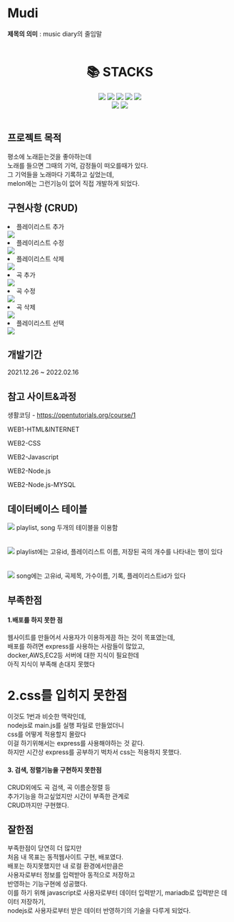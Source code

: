 # Mudi



**제목의 의미** : music diary의 줄임말  
<br>

<div align=center><h1>📚 STACKS</h1></div>


<div align=center> 
  <img src="https://img.shields.io/badge/html5-E34F26?style=for-the-badge&logo=html5&logoColor=white"> 
  <img src="https://img.shields.io/badge/css-1572B6?style=for-the-badge&logo=css3&logoColor=white"> 
  <img src="https://img.shields.io/badge/javascript-F7DF1E?style=for-the-badge&logo=javascript&logoColor=black"> 
  
  

   
  <img src="https://img.shields.io/badge/mariaDB-003545?style=for-the-badge&logo=mariaDB&logoColor=white"> 
  <img src="https://img.shields.io/badge/node.js-339933?style=for-the-badge&logo=Node.js&logoColor=white">
  <br>
  <img src="https://img.shields.io/badge/github-181717?style=for-the-badge&logo=github&logoColor=white">
  <img src="https://img.shields.io/badge/git-F05032?style=for-the-badge&logo=git&logoColor=white">
</div>  
<br>


## 프로젝트 목적
평소에 노래듣는것을 좋아하는데  
노래를 들으면 그때의 기억, 감정들이 떠오를때가 있다.  
그 기억들을 노래마다 기록하고 싶었는데,  
melon에는 그런기능이 없어 직접 개발하게 되었다.

## 구현사항 (CRUD)
<li>플레이리스트 추가</li>
<img src="https://user-images.githubusercontent.com/46774346/154080972-e7f0fc56-15cb-4040-af82-522e2cbbe174.gif">
<br>
<li>플레이리스트 수정</li>
<img src="https://user-images.githubusercontent.com/46774346/154082863-65ae44b0-a674-45ff-8317-5458cd023eff.gif">
<br>
<li>플레이리스트 삭제</li>
<img src="https://user-images.githubusercontent.com/46774346/154083724-fb8f1e5b-1b0c-4c67-8392-d2d8977e569d.gif">
<br>
<li>곡 추가</li>
<img src="https://user-images.githubusercontent.com/46774346/154086189-74a53f1e-2c71-4cb4-bbf6-2de3257ccfec.gif">
<br>
<LI>곡 수정</LI>
<img src="https://user-images.githubusercontent.com/46774346/154086215-b1508152-f9e1-456e-b135-e43642c8063b.gif">
<br>
<LI>곡 삭제</LI>
<img src="https://user-images.githubusercontent.com/46774346/154086207-ae44adcb-fcb2-438f-883f-ec7371f4c9ed.gif">
<br>
<li>플레이리스트 선택</li>
<img src="https://user-images.githubusercontent.com/46774346/154087269-d81b4500-6cb6-4ad5-8e36-1b31a4a51c7e.gif">



## 개발기간
2021.12.26 ~ 2022.02.16
<br>

## 참고 사이트&과정
생활코딩 - https://opentutorials.org/course/1  

WEB1-HTML&INTERNET  

WEB2-CSS  

WEB2-Javascript  

WEB2-Node.js  

WEB2-Node.js-MYSQL  


## 데이터베이스 테이블
<img src="https://user-images.githubusercontent.com/46774346/154089606-88dd6867-07ee-41fc-8a5f-451f848f075e.png">
playlist, song 두개의 테이블을 이용함
<br>
<br>
<br>
<img src="https://user-images.githubusercontent.com/46774346/154089618-c528b808-fc06-4feb-8bf8-7a533620a11a.png">
playlist에는 고유id, 플레이리스트 이름, 저장된 곡의 개수를 나타내는 행이 있다
<br>
<br>
<br>
<img src="https://user-images.githubusercontent.com/46774346/154089639-ed053dba-77da-41d6-b7bf-b9fdd5fbb286.png">
song에는 고유id, 곡제목, 가수이름, 기록, 플레이리스트id가 있다


## 부족한점
#### 1.배포를 하지 못한 점
웹사이트를 만들어서 사용자가 이용하게끔 하는 것이 목표였는데,  
배포를 하려면 express를 사용하는 사람들이 많았고,  
docker,AWS,EC2등 서버에 대한 지식이 필요한데  
아직 지식이 부족해 손대지 못했다  


# 2.css를 입히지 못한점
이것도 1번과 비슷한 맥락인데,  
nodejs로 main.js를 실행 파일로 만들었더니  
css를 어떻게 적용할지 몰랐다  
이걸 하기위해서는 express를 사용해야하는 것 같다.  
하지만 시간상 express를 공부하기 벅차서 css는 적용하지 못했다.

#### 3. 검색, 정렬기능을 구현하지 못한점 
CRUD외에도 곡 검색, 곡 이름순정렬 등  
추가기능을 하고싶었지만 시간이 부족한 관계로  
CRUD까지만 구현했다.



## 잘한점
부족한점이 당연히 더 많지만  
처음 내 목표는 동적웹사이트 구현, 배포였다.  
배포는 하지못했지만 내 로컬 환경에서만큼은  
사용자로부터 정보를 입력받아 동적으로 저장하고  
반영하는 기능구현에 성공했다.  
이를 하기 위해 javascript로 사용자로부터 데이터 입력받기,
mariadb로 입력받은 데이터 저장하기,  
nodejs로 사용자로부터 받은 데이터 반영하기의 기술을 다루게 되었다.

